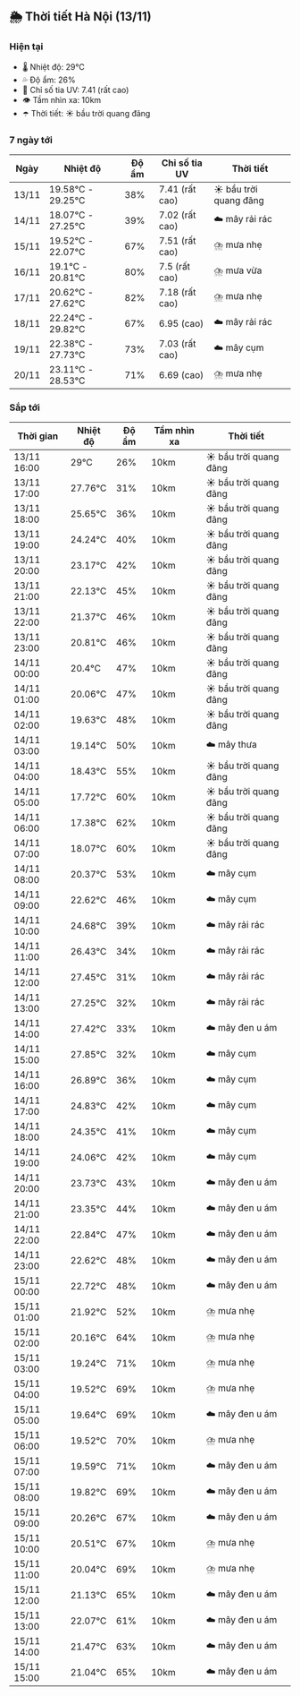 ## 🌦️ Thời tiết Hà Nội (13/11)

### Hiện tại

- 🌡️ Nhiệt độ: 29℃
- 💦 Độ ẩm: 26%
- 🌟 Chỉ số tia UV: 7.41 (rất cao)
- 👁️ Tầm nhìn xa: 10km
- ☂️ Thời tiết: ☀️ bầu trời quang đãng

### 7 ngày tới

| Ngày | Nhiệt độ | Độ ẩm | Chỉ số tia UV | Thời tiết |
| --- | --- | --- | --- | --- |
| 13/11 | 19.58℃ - 29.25℃ | 38% | 7.41 (rất cao) | ☀️ bầu trời quang đãng |
| 14/11 | 18.07℃ - 27.25℃ | 39% | 7.02 (rất cao) | ☁️ mây rải rác |
| 15/11 | 19.52℃ - 22.07℃ | 67% | 7.51 (rất cao) | ⛈️ mưa nhẹ |
| 16/11 | 19.1℃ - 20.81℃ | 80% | 7.5 (rất cao) | ⛈️ mưa vừa |
| 17/11 | 20.62℃ - 27.62℃ | 82% | 7.18 (rất cao) | ⛈️ mưa nhẹ |
| 18/11 | 22.24℃ - 29.82℃ | 67% | 6.95 (cao) | ☁️ mây rải rác |
| 19/11 | 22.38℃ - 27.73℃ | 73% | 7.03 (rất cao) | ☁️ mây cụm |
| 20/11 | 23.11℃ - 28.53℃ | 71% | 6.69 (cao) | ⛈️ mưa nhẹ |

### Sắp tới

| Thời gian | Nhiệt độ | Độ ẩm | Tầm nhìn xa | Thời tiết |
| --- | --- | --- | --- | --- |
| 13/11 16:00 | 29℃ | 26% | 10km | ☀️ bầu trời quang đãng |
| 13/11 17:00 | 27.76℃ | 31% | 10km | ☀️ bầu trời quang đãng |
| 13/11 18:00 | 25.65℃ | 36% | 10km | ☀️ bầu trời quang đãng |
| 13/11 19:00 | 24.24℃ | 40% | 10km | ☀️ bầu trời quang đãng |
| 13/11 20:00 | 23.17℃ | 42% | 10km | ☀️ bầu trời quang đãng |
| 13/11 21:00 | 22.13℃ | 45% | 10km | ☀️ bầu trời quang đãng |
| 13/11 22:00 | 21.37℃ | 46% | 10km | ☀️ bầu trời quang đãng |
| 13/11 23:00 | 20.81℃ | 46% | 10km | ☀️ bầu trời quang đãng |
| 14/11 00:00 | 20.4℃ | 47% | 10km | ☀️ bầu trời quang đãng |
| 14/11 01:00 | 20.06℃ | 47% | 10km | ☀️ bầu trời quang đãng |
| 14/11 02:00 | 19.63℃ | 48% | 10km | ☀️ bầu trời quang đãng |
| 14/11 03:00 | 19.14℃ | 50% | 10km | ☁️ mây thưa |
| 14/11 04:00 | 18.43℃ | 55% | 10km | ☀️ bầu trời quang đãng |
| 14/11 05:00 | 17.72℃ | 60% | 10km | ☀️ bầu trời quang đãng |
| 14/11 06:00 | 17.38℃ | 62% | 10km | ☀️ bầu trời quang đãng |
| 14/11 07:00 | 18.07℃ | 60% | 10km | ☀️ bầu trời quang đãng |
| 14/11 08:00 | 20.37℃ | 53% | 10km | ☁️ mây cụm |
| 14/11 09:00 | 22.62℃ | 46% | 10km | ☁️ mây cụm |
| 14/11 10:00 | 24.68℃ | 39% | 10km | ☁️ mây rải rác |
| 14/11 11:00 | 26.43℃ | 34% | 10km | ☁️ mây rải rác |
| 14/11 12:00 | 27.45℃ | 31% | 10km | ☁️ mây rải rác |
| 14/11 13:00 | 27.25℃ | 32% | 10km | ☁️ mây rải rác |
| 14/11 14:00 | 27.42℃ | 33% | 10km | ☁️ mây đen u ám |
| 14/11 15:00 | 27.85℃ | 32% | 10km | ☁️ mây cụm |
| 14/11 16:00 | 26.89℃ | 36% | 10km | ☁️ mây cụm |
| 14/11 17:00 | 24.83℃ | 42% | 10km | ☁️ mây cụm |
| 14/11 18:00 | 24.35℃ | 41% | 10km | ☁️ mây cụm |
| 14/11 19:00 | 24.06℃ | 42% | 10km | ☁️ mây cụm |
| 14/11 20:00 | 23.73℃ | 43% | 10km | ☁️ mây đen u ám |
| 14/11 21:00 | 23.35℃ | 44% | 10km | ☁️ mây đen u ám |
| 14/11 22:00 | 22.84℃ | 47% | 10km | ☁️ mây đen u ám |
| 14/11 23:00 | 22.62℃ | 48% | 10km | ☁️ mây đen u ám |
| 15/11 00:00 | 22.72℃ | 48% | 10km | ☁️ mây đen u ám |
| 15/11 01:00 | 21.92℃ | 52% | 10km | ⛈️ mưa nhẹ |
| 15/11 02:00 | 20.16℃ | 64% | 10km | ⛈️ mưa nhẹ |
| 15/11 03:00 | 19.24℃ | 71% | 10km | ⛈️ mưa nhẹ |
| 15/11 04:00 | 19.52℃ | 69% | 10km | ⛈️ mưa nhẹ |
| 15/11 05:00 | 19.64℃ | 69% | 10km | ☁️ mây đen u ám |
| 15/11 06:00 | 19.52℃ | 70% | 10km | ⛈️ mưa nhẹ |
| 15/11 07:00 | 19.59℃ | 71% | 10km | ☁️ mây đen u ám |
| 15/11 08:00 | 19.82℃ | 69% | 10km | ☁️ mây đen u ám |
| 15/11 09:00 | 20.26℃ | 67% | 10km | ☁️ mây đen u ám |
| 15/11 10:00 | 20.51℃ | 67% | 10km | ⛈️ mưa nhẹ |
| 15/11 11:00 | 20.04℃ | 69% | 10km | ⛈️ mưa nhẹ |
| 15/11 12:00 | 21.13℃ | 65% | 10km | ☁️ mây đen u ám |
| 15/11 13:00 | 22.07℃ | 61% | 10km | ☁️ mây đen u ám |
| 15/11 14:00 | 21.47℃ | 63% | 10km | ☁️ mây đen u ám |
| 15/11 15:00 | 21.04℃ | 65% | 10km | ☁️ mây đen u ám |
